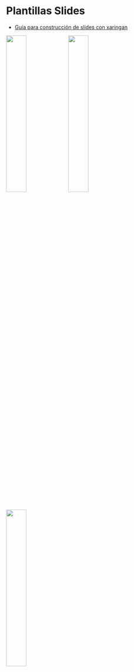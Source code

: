 # Plantillas Slides

- [Guía para construcción de slides con xaringan](https://arm.rbind.io/slides/xaringan.html#1)

<img src="https://user-images.githubusercontent.com/163582/45438104-ea200600-b67b-11e8-80fa-d9f2a99a03b0.png" width="33%" align="left" /><img src="https://bookdown.org/yihui/rmarkdown/images/hex-rmarkdown.png" width="33%" align="left" /> 
<img src="https://www.libraries.rutgers.edu/sites/default/files/styles/resize_to_300px_width/public/events/2019/09/knitr.png?itok=EHtcw9Z7" width="33%" align="left" /> 



